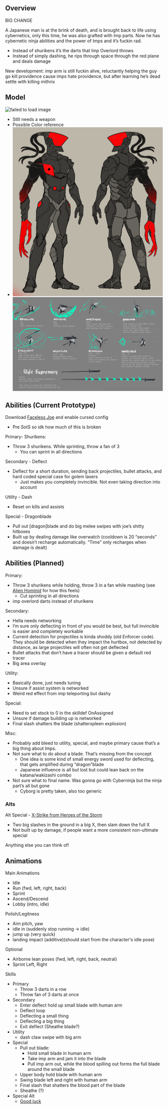 ## Overview
BIG CHANGE

A Japanese man is at the brink of death, and is brought back to life using cybernetics, only this time, he was also grafted with Imp parts. Now he has cybernetic ninja abilities and the power of Imps and it’s fuckin rad.

- Instead of shurikens it’s the darts that Imp Overlord throws
- Instead of simply dashing, he rips through space through the red plane and deals damage

New development: imp arm is still fuckin alive, reluctantly helping the guy go kill providence cause imps hate providence, but after learning he’s dead settle with killing mithrix
## Model

 ![failed to load image](<Attachment 1 1.png>)

- Stlll needs a weapon
- Possible Color reference
- ![ok not final](<img/Attachment 2.png>)![i could live with it just kinda ugly](<img/Attachment 3.png>)

## Abilities (Current Prototype)

Download [Faceless Joe](https://thunderstore.io/package/TheTimesweeper/Faceless_Joe/) and enable cursed config

- Pre SotS so idk how much of this is broken

Primary- Shurikens:

- Throw 3 shurikens. While sprinting, throw a fan of 3
    - You can sprint in all directions

Secondary - Deflect

- Deflect for a short duration, sending back projectiles, bullet attacks, and hard coded special case for golem lasers
    - Just makes you completely invincible. Not even taking direction into account

Utility - Dash

- Reset on kills and assists

Special - Dragonblade

- Pull out [dragon]blade and do big melee swipes with joe’s shitty hitboxes
- Built up by dealing damage like overwatch (cooldown is 20 “seconds” and doesn’t recharge automatically. “Time” only recharges when damage is dealt)

## Abilities (Planned)

Primary:

- Throw 3 shurikens while holding, throw 3 in a fan while mashing (see [Alien Hominid](https://thunderstore.io/package/TheTimesweeper/Alien_Hominid/) for how this feels)
    - Cut sprinting in all directions
- imp overlord darts instead of shurikens

Secondary:

- Hella needs networking
- I’m sure only deflecting in front of you would be best, but full invincible is easier and completely workable
- Current detection for projectiles is kinda shoddy (old Enforcer code). They should be detected when they impact the hurtbox, not detected by distance, as large projectiles will often not get deflected
- Bullet attacks that don’t have a tracer should be given a default red tracer
- Big area overlay

Utility:

- Basically done, just needs tuning
- Unsure if assist system is networked
- Weird red effect from imp teleporting but dashy

Special:

- Need to set stock to 0 in the skilldef OnAssigned
- Unsure if damage building up is networked
- Final slash shatters the blade (shatterspleen explosion)

Misc:

- Probably add bleed to utility, special, and maybe primary cause that’s a big thing about Imps.
- Not sure what to do about a blade. That’s missing from the concept
    - One idea is some kind of small energy sword used for deflecting, that gets amplified during “dragon”blade
    - Japanese influence is all but lost but could lean back on the katana/wakizashi combo
- Not sure what to final name. Was gonna go with Cyberninja but the ninja part’s all but gone
    - Cyborg is pretty taken, also too generic

### Alts

Alt Special - [X-Strike from Heroes of the Storm](https://youtu.be/-SJgvzPRFEI?si=_TMt_v4r0jrWREuV&t=136)

- Two big slashes in the ground in a big X, then slam down the full X
- Not built up by damage, if people want a more consistent non-ultimate special

Anything else you can think of!

## 

## Animations

Main Animations

- Idle
- Run (fwd, left, right, back)
- Sprint
- Ascend/Descend
- Lobby (intro, idle)

Polish/Legitness

- Aim pitch, yaw
- idle in (suddenly stop running -> idle)
- jump up (very quick)
- landing impact (additive)(should start from the character's idle pose)

Optional

- Airborne lean poses (fwd, left, right, back, neutral)
- Sprint Left, Right

Skills

- Primary
    - Throw 3 darts in a row
    - Throw fan of 3 darts at once
- Secondary
    - Enter deflect hold up small blade with human arm
    - Deflect loop
    - Deflecting a small thing
    - Deflecting a big thing
    - Exit deflect (Sheathe blade?)
- Utility
    - dash claw swipe with big arm
- Special
    - Pull out blade:
        - Hold small blade in human arm
        - Take imp arm and jam it into the blade
        - Pull imp arm out, while the blood spilling out forms the full blade around the small blade
    - Upper body hold blade with human arm
    - Swing blade left and right with human arm
    - Final slash that shatters the blood part of the blade
    - Sheathe (?)
- Special Alt
    - [Good luck](https://youtu.be/-SJgvzPRFEI?si=_TMt_v4r0jrWREuV&t=136)